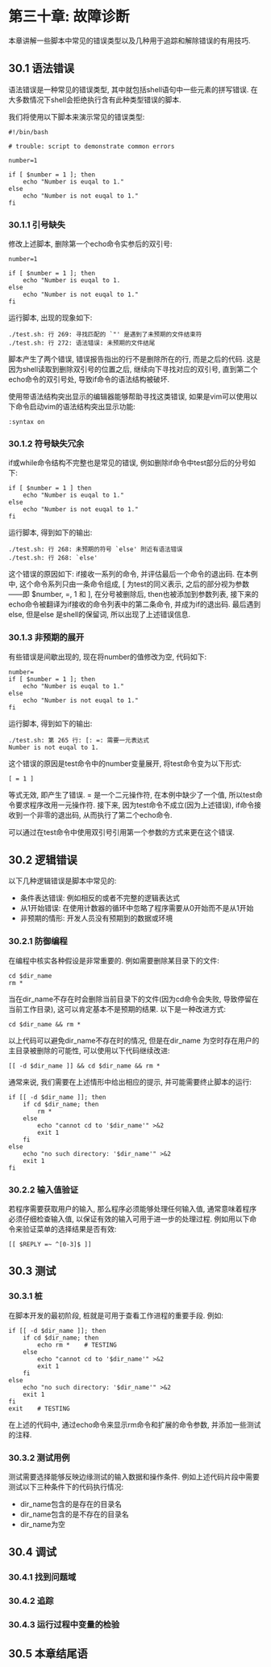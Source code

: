 # 第三十章: 故障诊断 #

本章讲解一些脚本中常见的错误类型以及几种用于追踪和解除错误的有用技巧.

## 30.1 语法错误 ##

语法错误是一种常见的错误类型, 其中就包括shell语句中一些元素的拼写错误. 在大多数情况下shell会拒绝执行含有此种类型错误的脚本.

我们将使用以下脚本来演示常见的错误类型:

```
#!/bin/bash

# trouble: script to demonstrate common errors

number=1

if [ $number = 1 ]; then
    echo "Number is euqal to 1."
else
    echo "Number is not euqal to 1."
fi
```

### 30.1.1 引号缺失 ###

修改上述脚本, 删除第一个echo命令实参后的双引号:

```
number=1

if [ $number = 1 ]; then
    echo "Number is euqal to 1.
else
    echo "Number is not euqal to 1."
fi
```

运行脚本, 出现的现象如下:

```
./test.sh: 行 269: 寻找匹配的 `"' 是遇到了未预期的文件结束符
./test.sh: 行 272: 语法错误: 未预期的文件结尾
```

脚本产生了两个错误, 错误报告指出的行不是删除所在的行, 而是之后的代码. 这是因为shell读取到删除双引号的位置之后, 继续向下寻找对应的双引号, 直到第二个echo命令的双引号处, 导致if命令的语法结构被破坏.

使用带语法结构突出显示的编辑器能够帮助寻找这类错误, 如果是vim可以使用以下命令启动vim的语法结构突出显示功能:

```
:syntax on
```

### 30.1.2 符号缺失冗余 ###

if或while命令结构不完整也是常见的错误, 例如删除if命令中test部分后的分号如下:

```
if [ $number = 1 ] then
    echo "Number is euqal to 1."
else
    echo "Number is not euqal to 1."
fi
```

运行脚本, 得到如下的输出:

```
./test.sh: 行 268: 未预期的符号 `else' 附近有语法错误
./test.sh: 行 268: `else'
```

这个错误的原因如下: if接收一系列的命令, 并评估最后一个命令的退出码. 在本例中, 这个命令系列只由一条命令组成, [ 为test的同义表示, 之后的部分视为参数——即 $number, =, 1 和 ], 在分号被删除后, then也被添加到参数列表,
接下来的echo命令被翻译为if接收的命令列表中的第二条命令, 并成为if的退出码. 最后遇到else, 但是else 是shell的保留词, 所以出现了上述错误信息.

### 30.1.3 非预期的展开 ###

有些错误是间歇出现的, 现在将number的值修改为空, 代码如下:

```
number=
if [ $number = 1 ]; then
    echo "Number is euqal to 1."
else
    echo "Number is not euqal to 1."
fi
```

运行脚本, 得到如下的输出:

```
./test.sh: 第 265 行: [: =: 需要一元表达式
Number is not euqal to 1.
```

这个错误的原因是test命令中的number变量展开, 将test命令变为以下形式:

```
[ = 1 ]
```

等式无效, 即产生了错误. = 是一个二元操作符, 在本例中缺少了一个值, 所以test命令要求程序改用一元操作符. 接下来, 因为test命令不成立(因为上述错误), if命令接收到一个非零的退出码, 从而执行了第二个echo命令.

可以通过在test命令中使用双引号引用第一个参数的方式来更在这个错误.

## 30.2 逻辑错误 ##

以下几种逻辑错误是脚本中常见的:

- 条件表达错误: 例如相反的或者不完整的逻辑表达式
- 从1开始错误: 在使用计数器的循环中忽略了程序需要从0开始而不是从1开始
- 非预期的情形: 开发人员没有预期到的数据或环境

### 30.2.1 防御编程 ###

在编程中核实各种假设是非常重要的. 例如需要删除某目录下的文件:

```
cd $dir_name
rm *
```

当在dir_name不存在时会删除当前目录下的文件(因为cd命令会失败, 导致停留在当前工作目录), 这可以肯定基本不是预期的结果. 以下是一种改进方式:

```
cd $dir_name && rm *
```

以上代码可以避免dir\_name不存在时的情况, 但是在dir\_name 为空时存在用户的主目录被删除的可能性, 可以使用以下代码继续改进:

```
[[ -d $dir_name ]] && cd $dir_name && rm *
```

通常来说, 我们需要在上述情形中给出相应的提示, 并可能需要终止脚本的运行:

```
if [[ -d $dir_name ]]; then
    if cd $dir_name; then
        rm *
    else
        echo "cannot cd to '$dir_name'" >&2
        exit 1
    fi
else
    echo "no such directory: '$dir_name'" >&2
    exit 1
fi
```

### 30.2.2 输入值验证 ###

若程序需要获取用户的输入, 那么程序必须能够处理任何输入值, 通常意味着程序必须仔细检查输入值, 以保证有效的输入可用于进一步的处理过程.
例如用以下命令来验证菜单的选择结果是否有效:

```
[[ $REPLY =~ ^[0-3]$ ]]
```

## 30.3 测试 ##

### 30.3.1 桩 ###

在脚本开发的最初阶段, 桩就是可用于查看工作进程的重要手段. 例如:

```
if [[ -d $dir_name ]]; then
    if cd $dir_name; then
        echo rm *    # TESTING
    else
        echo "cannot cd to '$dir_name'" >&2
        exit 1
    fi
else
    echo "no such directory: '$dir_name'" >&2
    exit 1
fi
exit    # TESTING
```

在上述的代码中, 通过echo命令来显示rm命令和扩展的命令参数, 并添加一些测试的注释.

### 30.3.2 测试用例 ###

测试需要选择能够反映边缘测试的输入数据和操作条件. 例如上述代码片段中需要测试以下三种条件下的代码执行情况:

- dir_name包含的是存在的目录名
- dir_name包含的是不存在的目录名
- dir_name为空

## 30.4 调试 ##

### 30.4.1 找到问题域 ###

### 30.4.2 追踪 ###

### 30.4.3 运行过程中变量的检验 ###

## 30.5 本章结尾语 ##
